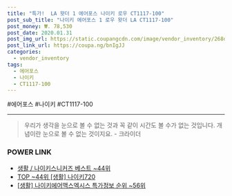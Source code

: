 ```yaml
--- 
title: "특가!  LA 왓더 1 에어포스 나이키 로우 CT1117-100" 
post_sub_title: "나이키 에어포스 1 로우 왓더 LA CT1117-100" 
post_money: ₩. 78,530 
post_date: 2020.01.31 
post_img_url: https://static.coupangcdn.com/image/vendor_inventory/268d/7bf9c8d2604f4a6d214f5f7d591e8700c56fea37da9dc61c0843f3bfda9d.jpg 
post_link_url: https://coupa.ng/bnIgJJ 
categories: 
  - vendor_inventory 
tags: 
  - 에어포스 
  - 나이키 
  - CT1117-100 
--- 
```

  #에어포스 #나이키 #CT1117-100 
<hr> 

> 우리가 생각을 눈으로 볼 수 없는 것과 꼭 같이 시간도 볼 수가 없는 것입니다. 개념이란 눈으로 볼 수 없는 것이지요. - 크라이더 


### POWER LINK

* <a href="https://blog.naver.com/santokki14/221777131943" target="_blank">생활 / 나이키스니커즈 베스트 ~44위</a>
* <a href="https://blog.naver.com/fasyy4321/221783993306" target="_blank"> TOP ~44위 [생활] 나이키720</a>
* <a href="https://blog.naver.com/sakai111/221778534098" target="_blank"> [생활] 나이키에어맥스엑시스 특가정보 순위 ~56위</a>

